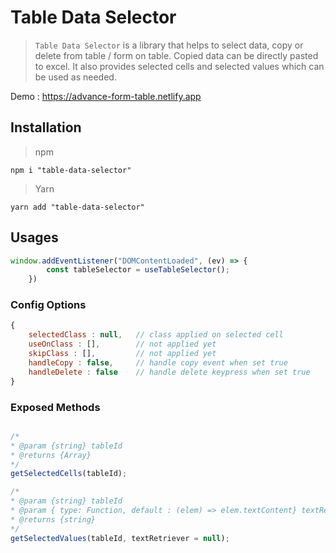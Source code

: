 # Table Data Selector
> `Table Data Selector` is a library that helps to select data, copy or delete from table / form on table.
Copied data can be directly pasted to excel.
It also provides selected cells and selected values which can be used as needed.

Demo : https://advance-form-table.netlify.app

## Installation

> npm
   ```npm
   npm i "table-data-selector"
   ```
> Yarn
   ```yarn
   yarn add "table-data-selector"
   ```

## Usages
```js
window.addEventListener("DOMContentLoaded", (ev) => {
        const tableSelector = useTableSelector();
    })

```

### Config Options
```js
{
    selectedClass : null,   // class applied on selected cell
    useOnClass : [],        // not applied yet
    skipClass : [],         // not applied yet
    handleCopy : false,     // handle copy event when set true
    handleDelete : false    // handle delete keypress when set true
}

```

### Exposed Methods
```js

/*
* @param {string} tableId
* @returns {Array}
*/
getSelectedCells(tableId);

/*
* @param {string} tableId
* @param { type: Function, default : (elem) => elem.textContent} textRetriever
* @returns {string}
*/
getSelectedValues(tableId, textRetriever = null);

```
